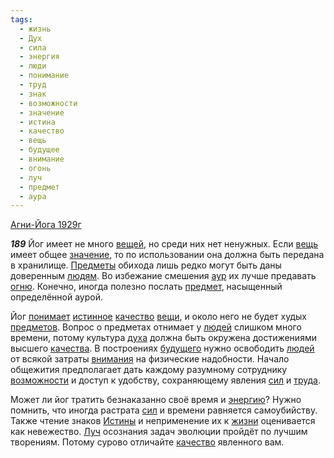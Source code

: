 ```yaml
---
tags:
  - жизнь
  - Дух
  - сила
  - энергия
  - люди
  - понимание
  - труд
  - знак
  - возможности
  - значение
  - истина
  - качество
  - вещь
  - будущее
  - внимание
  - огонь
  - луч
  - предмет
  - аура
---
```


[Агни-Йога 1929г](/agni/1929)

___189___
Йог имеет не много [вещей](/tag/#[вещь](/tag/#вещь)), но среди них нет ненужных. Если [вещь](/tag/#вещь) имеет общее [значение](/tag/#значение), то по использовании она должна быть передана в хранилище. [Предметы](/tag/#[предмет](/tag/#предмет)) обихода лишь редко могут быть даны доверенным [людям](/tag/#люди). Во избежание смешения [аур](/tag/#аура) их лучше предавать [огню](/tag/#огонь). Конечно, иногда полезно послать [предмет](/tag/#предмет), насыщенный определённой аурой.   

Йог [понимает](/tag/#понимание) [истинное](/tag/#истина) [качество](/tag/#качество) [вещи](/tag/#вещь), и около него не будет худых [предметов](/tag/#предмет). Вопрос о предметах отнимает у [людей](/tag/#люди) слишком много времени, потому культура [духа](/tag/#Дух) должна быть окружена достижениями высшего [качества](/tag/#качество). В построениях [будущего](/tag/#будущее) нужно освободить [людей](/tag/#люди) от всякой затраты [внимания](/tag/#внимание) на физические надобности. Начало общежития предполагает дать каждому разумному сотруднику [возможности](/tag/#возможности) и доступ к удобству, сохраняющему явления [сил](/tag/#сила) и [труда](/tag/#труд).   

Может ли йог тратить безнаказанно своё время и [энергию](/tag/#энергия)? Нужно помнить, что иногда растрата [сил](/tag/#сила) и времени равняется самоубийству. Также чтение знаков [Истины](/tag/#истина) и неприменение их к [жизни](/tag/#жизнь) оценивается как невежество. [Луч](/tag/#луч) осознания задач эволюции пройдёт по лучшим творениям. Потому сурово отличайте [качество](/tag/#качество) явленного вам.